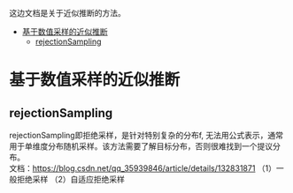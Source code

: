 这边文档是关于近似推断的方法。



- [基于数值采样的近似推断](#基于数值采样的近似推断)
  - [rejectionSampling](#rejectionSampling) <br/>

# 基于数值采样的近似推断
## rejectionSampling
rejectionSampling即拒绝采样，是针对特别复杂的分布f, 无法用公式表示，通常用于单维度分布随机采样。该方法需要了解目标分布，否则很难找到一个提议分布。<br/>
文档：https://blog.csdn.net/qq_35939846/article/details/132831871
（1）一般拒绝采样
（2）自适应拒绝采样


